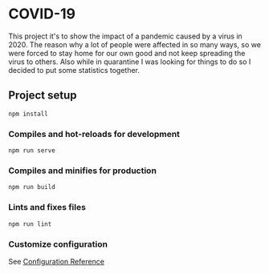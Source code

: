 # COVID-19
This project it's to show the impact of a pandemic caused by a virus in 2020.
The reason why a lot of people were affected in so many ways, so we were forced to stay home
for our own good and not keep spreading the virus to others. Also while in quarantine
I was looking for things to do so I decided to put some statistics together.

## Project setup
```
npm install
```

### Compiles and hot-reloads for development
```
npm run serve
```

### Compiles and minifies for production
```
npm run build
```

### Lints and fixes files
```
npm run lint
```

### Customize configuration
See [Configuration Reference](https://cli.vuejs.org/config/)
